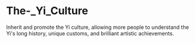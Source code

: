 # The-_Yi_Culture
Inherit and promote the Yi culture, allowing more people to understand the Yi's long history, unique customs, and brilliant artistic achievements.
